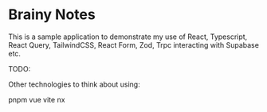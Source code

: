 # Brainy Notes

This is a sample application to demonstrate my use of React, Typescript, React Query, TailwindCSS, React Form, Zod, Trpc  interacting with Supabase etc.

TODO:

Other technologies to think about using:

pnpm
vue
vite
nx


